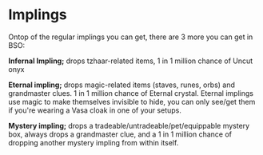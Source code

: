 # Implings

Ontop of the regular implings you can get, there are 3 more you can get in BSO:

**Infernal Impling;** drops tzhaar-related items, 1 in 1 million chance of Uncut onyx

**Eternal impling;** drops magic-related items \(staves, runes, orbs\) and grandmaster clues. 1 in 1 million chance of Eternal crystal. Eternal implings use magic to make themselves invisible to hide, you can only see/get them if you're wearing a Vasa cloak in one of your setups.

**Mystery impling;** drops a tradeable/untradeable/pet/equippable mystery box, always drops a grandmaster clue, and a 1 in 1 million chance of dropping another mystery impling from within itself.

